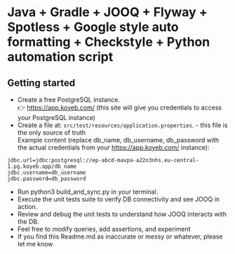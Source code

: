 # Java + Gradle + JOOQ + Flyway + Spotless + Google style auto formatting + Checkstyle + Python automation script
## Getting started
- Create a free PostgreSQL instance. \
  👉 https://app.koyeb.com/ (this site will give you credentials to access your PostgreSQL instance)
- Create a file at: `src/test/resources/application.properties`. - this file is the only source of truth \
  Example content (replace db_name, db_username, db_password with the actual credentials from your https://app.koyeb.com/ instance):

```properties
jdbc.url=jdbc:postgresql://ep-abcd-mavpa-a22n3nhs.eu-central-1.pg.koyeb.app/db_name
jdbc.username=db_username
jdbc.password=db_password
```

- Run python3 build_and_sync.py in your terminal.
- Execute the unit tests suite to verify DB connectivity and see JOOQ in action.
- Review and debug the unit tests to understand how JOOQ interacts with the DB.
- Feel free to modify queries, add assertions, and experiment
- If you find this Readme.md as inaccurate or messy or whatever, please let me know
